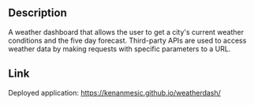 ## Description
A weather dashboard that allows the user to get a city's current weather conditions and the five day forecast. Third-party APIs are used to access weather data by making requests with specific parameters to a URL.

## Link
Deployed application: https://kenanmesic.github.io/weatherdash/